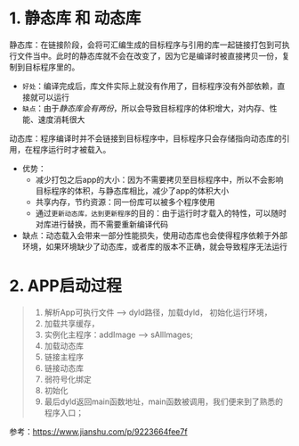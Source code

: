 # 1. 静态库 和 动态库 

静态库：在链接阶段，会将可汇编生成的目标程序与引用的库一起链接打包到可执行文件当中。此时的静态库就不会在改变了，因为它是编译时被直接拷贝一份，复制到目标程序里的。

- `好处`：编译完成后，库文件实际上就没有作用了，目标程序没有外部依赖，直接就可以运行
- `缺点`：由于*静态库会有两份*，所以会导致目标程序的体积增大，对内存、性能、速度消耗很大

动态库：程序编译时并不会链接到目标程序中，目标程序只会存储指向动态库的引用，在程序运行时才被载入。

- 优势：
  - 减少打包之后app的大小：因为不需要拷贝至目标程序中，所以不会影响目标程序的体积，与静态库相比，减少了app的体积大小
  - 共享内存，节约资源：同一份库可以被多个程序使用
  - 通过`更新动态库，达到更新程序`的目的：由于运行时才载入的特性，可以随时对库进行替换，而不需要重新编译代码
- 缺点：动态载入会带来一部分性能损失，使用动态库也会使得程序依赖于外部环境，如果环境缺少了动态库，或者库的版本不正确，就会导致程序无法运行

# 2. APP启动过程

>1. 解析App可执行文件 --> dyld路径，加载dyld， 初始化运行环境，
>2. 加载共享缓存，
>3. 实例化主程序：addImage --> sAllImages;
>4. 加载动态库
>5. 链接主程序
>6. 链接动态库
>7. 弱符号化绑定
>8. 初始化
>9. 最后dyld返回main函数地址，main函数被调用，我们便来到了熟悉的程序入口；

参考：https://www.jianshu.com/p/9223664fee7f


